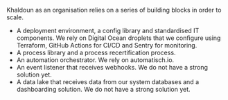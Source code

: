 Khaldoun as an organisation relies on a series of building blocks in order to scale. 

- A deployment environment, a config library and standardised IT components. We rely on Digital Ocean droplets that we configure using Terraform, GitHub Actions for CI/CD and Sentry for monitoring. 
- A process library and a process recertification process. 
- An automation orchestrator. We rely on automatisch.io.
- An event listener that receives webhooks. We do not have a strong solution yet. 
- A data lake that receives data from our system databases and a dashboarding solution. We do not have a strong solution yet. 